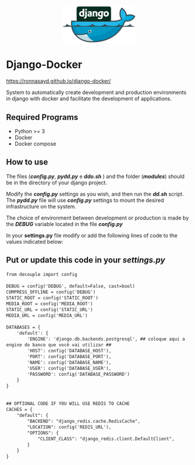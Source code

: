 ﻿



<p align="center"><img src="django-docker.png" alt="django-docker" width="200"/></p>

# Django-Docker 
https://ronnasayd.github.io/django-docker/

System to automatically create development and production environments in django with docker and facilitate the development of applications.
## Required Programs

 - Python >= 3
 - Docker
 - Docker compose

## How to use

The files  (***config.py***, ***pydd.py*** e ***ddo.sh*** ) and the folder (***modules***) should be in the directory of your django project.

Modify the ***config.py*** settings as you wish, and then run the ***dd.sh*** script. The ***pydd.py*** file will use ***config.py*** settings to mount the desired infrastructure on the system.

The choice of environment between development or production is made by the ***DEBUG*** variable located in the file ***config.py***

In your **settings.py** file modify or add the following lines of code to the values ​​indicated below:
## Put or update this code in your  ***settings.py*** ##

    from decouple import config
    
    DEBUG = config('DEBUG', default=False, cast=bool)
    COMPRESS_OFFLINE = config('DEBUG')
    STATIC_ROOT = config('STATIC_ROOT')
    MEDIA_ROOT = config('MEDIA_ROOT')
    STATIC_URL = config('STATIC_URL')
    MEDIA_URL = config('MEDIA_URL')
    
    DATABASES = {
        'default': {
            'ENGINE': 'django.db.backends.postgresql', ## coloque aqui a engine do banco que você vai utilizar ##
            'HOST': config('DATABASE_HOST'),
            'PORT': config('DATABASE_PORT'),
            'NAME': config('DATABASE_NAME'),
            'USER': config('DATABASE_USER'),
            'PASSWORD': config('DATABASE_PASSWORD')
        }
    }
        
    
    ## OPTIONAL CODE IF YOU WILL USE REDIS TO CACHE
    CACHES = {
        "default": {
            "BACKEND": "django_redis.cache.RedisCache",
            "LOCATION": config('REDIS_URL'),
            "OPTIONS": {
                "CLIENT_CLASS": "django_redis.client.DefaultClient",
            }
        }
    }


